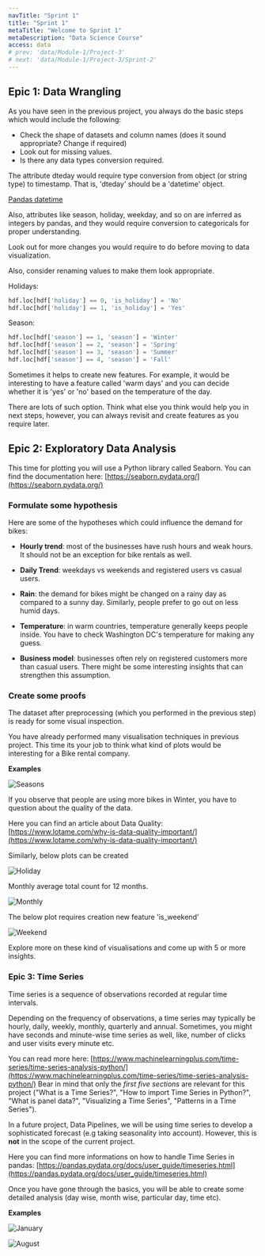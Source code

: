 ```yaml
---
navTitle: "Sprint 1"
title: "Sprint 1"
metaTitle: "Welcome to Sprint 1"
metaDescription: "Data Science Course"
access: data
# prev: 'data/Module-1/Project-3'
# next: 'data/Module-1/Project-3/Sprint-2'
---
```


## Epic 1: Data Wrangling

As you have seen in the previous project, you always do the basic steps which would include the following:

- Check the shape of datasets and column names (does it sound appropriate? Change if required)
- Look out for missing values.
- Is there any data types conversion required.

The attribute dteday would require type conversion from object (or string type) to timestamp. That is, 'dteday' should be a 'datetime' object.

[Pandas datetime](https://pandas.pydata.org/pandas-docs/stable/reference/api/pandas.to_datetime.html)

Also, attributes like season, holiday, weekday, and so on are inferred as integers by pandas, and they would require conversion to categoricals for proper understanding.

Look out for more changes you would require to do before moving to data visualization.

Also, consider renaming values to make them look appropriate.

Holidays:

```python
hdf.loc[hdf['holiday'] == 0, 'is_holiday'] = 'No'
hdf.loc[hdf['holiday'] == 1, 'is_holiday'] = 'Yes'
```

Season:

```python
hdf.loc[hdf['season'] == 1, 'season'] = 'Winter'
hdf.loc[hdf['season'] == 2, 'season'] = 'Spring'
hdf.loc[hdf['season'] == 3, 'season'] = 'Summer'
hdf.loc[hdf['season'] == 4, 'season'] = 'Fall'
```

Sometimes it helps to create new features. For example, it would be interesting to have a feature called 'warm days' and you can decide whether it is 'yes' or 'no' based on the temperature of the day.

There are lots of such option. Think what else you think would help you in next steps, however, you can always revisit and create features as you require later.

## Epic 2: Exploratory Data Analysis

This time for plotting you will use a Python library called Seaborn. You can find the documentation here: [https://seaborn.pydata.org/](https://seaborn.pydata.org/)

### Formulate some hypothesis

Here are some of the hypotheses which could influence the demand for bikes:

- **Hourly trend**: most of the businesses have rush hours and weak hours. It should not be an exception for bike rentals as well.

- **Daily Trend**: weekdays vs weekends and registered users vs casual users.

- **Rain**: the demand for bikes might be changed on a rainy day as compared to a sunny day. Similarly, people prefer to go out on less humid days.

- **Temperature**: in warm countries, temperature generally keeps people inside. You have to check Washington DC's temperature for making any guess.

- **Business model**: businesses often rely on registered customers more than casual users. There might be some interesting insights that can strengthen this assumption.

### Create some proofs

The dataset after preprocessing (which you performed in the previous step) is ready for some visual inspection.

You have already performed many visualisation techniques in previous project. This time its your job to think what kind of plots would be interesting for a Bike rental company.

**Examples**

![Seasons](./seasons.jpg)

If you observe that people are using more bikes in Winter, you have to question about the quality of the data.

Here you can find an article about Data Quality: [https://www.lotame.com/why-is-data-quality-important/](https://www.lotame.com/why-is-data-quality-important/)

Similarly, below plots can be created

![Holiday](./holiday.jpg)

Monthly average total count for 12 months.

![Monthly](./monthly.jpg)

The below plot requires creation new feature 'is_weekend'

![Weekend](./weekend.jpg)

Explore more on these kind of visualisations and come up with 5 or more insights.

### Epic 3: Time Series

Time series is a sequence of observations recorded at regular time intervals.

Depending on the frequency of observations, a time series may typically be hourly, daily, weekly, monthly, quarterly and annual. Sometimes, you might have seconds and minute-wise time series as well, like, number of clicks and user visits every minute etc.

You can read more here: [https://www.machinelearningplus.com/time-series/time-series-analysis-python/](https://www.machinelearningplus.com/time-series/time-series-analysis-python/) Bear in mind that only the _first five sections_ are relevant for this project ("What is a Time Series?", "How to import Time Series in Python?", "What is panel data?", "Visualizing a Time Series", "Patterns in a Time Series").

In a future project, Data Pipelines, we will be using time series to develop a sophisticated forecast (e.g taking seasonality into account). However, this is **not** in the scope of the current project.

Here you can find more informations on how to handle Time Series in pandas: [https://pandas.pydata.org/docs/user_guide/timeseries.html](https://pandas.pydata.org/docs/user_guide/timeseries.html)

Once you have gone through the basics, you will be able to create some detailed analysis (day wise, month wise, particular day, time etc).

**Examples**

![January](./jan_2011.jpg)

![August](./28aug2012.jpg)
